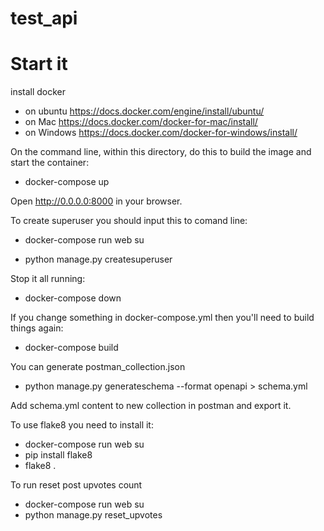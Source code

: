 # test_api


# Start it
install docker 
- on ubuntu https://docs.docker.com/engine/install/ubuntu/ 
- on Mac https://docs.docker.com/docker-for-mac/install/
- on Windows https://docs.docker.com/docker-for-windows/install/

On the command line, within this directory, do this to build the image and start the container:
  
 - docker-compose up
  
Open http://0.0.0.0:8000 in your browser.

To create superuser you should input this to comand line:

 - docker-compose run web su
  
 - python manage.py createsuperuser
  
Stop it all running:

 - docker-compose down
  
If you change something in docker-compose.yml then you'll need to build things again:

 - docker-compose build
  
You can generate postman_collection.json

 - python manage.py generateschema --format openapi > schema.yml

Add schema.yml content to new collection in postman and export it.

To use flake8 you need to install it:
 - docker-compose run web su
 - pip install flake8
 - flake8 .
  
To run reset post upvotes count
 - docker-compose run web su
 - python manage.py reset_upvotes
